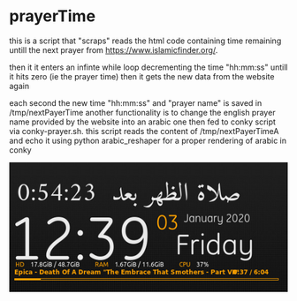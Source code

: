 # prayerTime

this is a script that "scraps" reads the html code  containing time remaining untill the next prayer from https://www.islamicfinder.org/.

then it it enters an infinte while loop decrementing the time "hh:mm:ss" untill it hits zero (ie the prayer time)
then it gets the new data from the website again

each second the new time "hh:mm:ss" and "prayer name" is saved in /tmp/nextPayerTime
another functionality is to change the english prayer name provided by the website into an arabic one
then fed to conky script via conky-prayer.sh. this script reads the content of  /tmp/nextPayerTimeA 
and echo it using python arabic_reshaper for a proper rendering of arabic in conky 

![Alt text](https://github.com/neoMOSAID/prayerTime/blob/master/preview.png?raw=true "preview")
